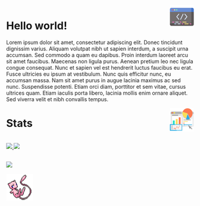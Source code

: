 <img alt="programming" src="readme-images/programming.png" align="right" width="64" height="64">

# Hello world!

<p>
Lorem ipsum dolor sit amet, consectetur adipiscing elit. Donec tincidunt dignissim varius. Aliquam volutpat nibh ut sapien interdum, a suscipit urna accumsan. Sed commodo a quam eu dapibus. Proin interdum laoreet arcu sit amet faucibus. Maecenas non ligula purus. Aenean pretium leo nec ligula congue consequat. Nunc et sapien vel est hendrerit luctus faucibus eu erat. Fusce ultricies eu ipsum at vestibulum. Nunc quis efficitur nunc, eu accumsan massa. Nam sit amet purus in augue lacinia maximus ac sed nunc. Suspendisse potenti. Etiam orci diam, porttitor et sem vitae, cursus ultrices quam. Etiam iaculis porta libero, lacinia mollis enim ornare aliquet. Sed viverra velit et nibh convallis tempus.
</p>

<img alt="stats" src="readme-images/stats.png" align="right" width="64" height="64"/>

# Stats

<br>
<div>
  <a href="https://github.com/Pedroxhrq">
  <img height="180px" src="https://streak-stats.demolab.com?user=Pedroxhrq&theme=catppuccin-mocha"/>
  <img height="180px" src="https://github-readme-stats.vercel.app/api/top-langs/?username=anuraghazra&layout=compact&bg_color=1e1e2e&text_color=cdd6f4&icon_color=cba6f7&title_color=94e2d5&card"/>
</div>

<br>
<p align="left"> 
    <img alingn="center" src="https://komarev.com/ghpvc/?username=Pedroxhrq&color=lightgrey"/>
</p>

<img alt="mew" src="readme-images/img.png" align="left" width="72" height="72">